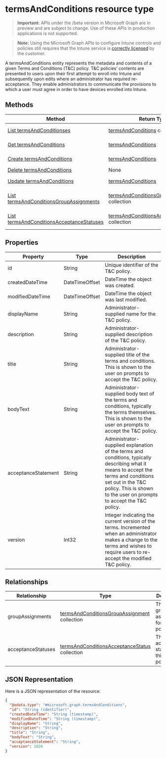 ﻿# termsAndConditions resource type

> **Important:** APIs under the /beta version in Microsoft Graph are in preview and are subject to change. Use of these APIs in production applications is not supported.

> **Note:** Using the Microsoft Graph APIs to configure Intune controls and policies still requires that the Intune service is [correctly licensed](https://go.microsoft.com/fwlink/?linkid=839381) by the customer.

A termsAndConditions entity represents the metadata and contents of a given Terms and Conditions (T&C) policy. T&C policies’ contents are presented to users upon their first attempt to enroll into Intune and subsequently upon edits where an administrator has required re-acceptance. They enable administrators to communicate the provisions to which a user must agree in order to have devices enrolled into Intune.
## Methods
|Method|Return Type|Description|
|---|---|---|
|[List termsAndConditionses](../api/intune_companyterms_termsandconditions_list.md)|[termsAndConditions](../resources/intune_companyterms_termsandconditions.md) collection|List properties and relationships of the [termsAndConditions](../resources/intune_companyterms_termsandconditions.md) objects.|
|[Get termsAndConditions](../api/intune_companyterms_termsandconditions_get.md)|[termsAndConditions](../resources/intune_companyterms_termsandconditions.md)|Read properties and relationships of the [termsAndConditions](../resources/intune_companyterms_termsandconditions.md) object.|
|[Create termsAndConditions](../api/intune_companyterms_termsandconditions_create.md)|[termsAndConditions](../resources/intune_companyterms_termsandconditions.md)|Create a new [termsAndConditions](../resources/intune_companyterms_termsandconditions.md) object.|
|[Delete termsAndConditions](../api/intune_companyterms_termsandconditions_delete.md)|None|Deletes a [termsAndConditions](../resources/intune_companyterms_termsandconditions.md).|
|[Update termsAndConditions](../api/intune_companyterms_termsandconditions_update.md)|[termsAndConditions](../resources/intune_companyterms_termsandconditions.md)|Update the properties of a [termsAndConditions](../resources/intune_companyterms_termsandconditions.md) object.|
|[List termsAndConditionsGroupAssignments](../api/intune_companyterms_termsandconditionsgroupassignment_list.md)|[termsAndConditionsGroupAssignment](../resources/intune_companyterms_termsandconditionsgroupassignment.md) collection|List properties and relationships of the [termsAndConditionsGroupAssignment](../resources/intune_companyterms_termsandconditionsgroupassignment.md) objects.|
|[List termsAndConditionsAcceptanceStatuses](../api/intune_companyterms_termsandconditionsacceptancestatus_list.md)|[termsAndConditionsAcceptanceStatus](../resources/intune_companyterms_termsandconditionsacceptancestatus.md) collection|List properties and relationships of the [termsAndConditionsAcceptanceStatus](../resources/intune_companyterms_termsandconditionsacceptancestatus.md) objects.|

## Properties
|Property|Type|Description|
|---|---|---|
|id|String|Unique identifier of the T&C policy.|
|createdDateTime|DateTimeOffset|DateTime the object was created.|
|modifiedDateTime|DateTimeOffset|DateTime the object was last modified.|
|displayName|String|Administrator-supplied name for the T&C policy. |
|description|String|Administrator-supplied description of the T&C policy.|
|title|String|Administrator-supplied title of the terms and conditions. This is shown to the user on prompts to accept the T&C policy.|
|bodyText|String|Administrator-supplied body text of the terms and conditions, typically the terms themselves. This is shown to the user on prompts to accept the T&C policy.|
|acceptanceStatement|String|Administrator-supplied explanation of the terms and conditions, typically describing what it means to accept the terms and conditions set out in the T&C policy. This is shown to the user on prompts to accept the T&C policy.|
|version|Int32|Integer indicating the current version of the terms. Incremented when an administrator makes a change to the terms and wishes to require users to re-accept the modified T&C policy.|

## Relationships
|Relationship|Type|Description|
|---|---|---|
|groupAssignments|[termsAndConditionsGroupAssignment](../resources/intune_companyterms_termsandconditionsgroupassignment.md) collection|The list of group assignments for this T&C policy.|
|acceptanceStatuses|[termsAndConditionsAcceptanceStatus](../resources/intune_companyterms_termsandconditionsacceptancestatus.md) collection|The list of acceptance statuses for this T&C policy.|

## JSON Representation
Here is a JSON representation of the resource.
<!-- {
  "blockType": "resource",
  "keyProperty": "id",
  "@odata.type": "microsoft.graph.termsAndConditions"
}
-->
```json
{
  "@odata.type": "#microsoft.graph.termsAndConditions",
  "id": "String (identifier)",
  "createdDateTime": "String (timestamp)",
  "modifiedDateTime": "String (timestamp)",
  "displayName": "String",
  "description": "String",
  "title": "String",
  "bodyText": "String",
  "acceptanceStatement": "String",
  "version": 1024
}
```



